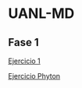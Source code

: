 # UANL-MD

## Fase 1 

[Ejercicio 1](https://github.com/HectorCedilloCharles1/MineriaDeDatos/blob/main/Bases%20de%20datos.pdf)

[Ejercicio Phyton](https://github.com/CesarMorales3009/UANL-MD/blob/main/Ej_Phyton_1869864.ipynb)
